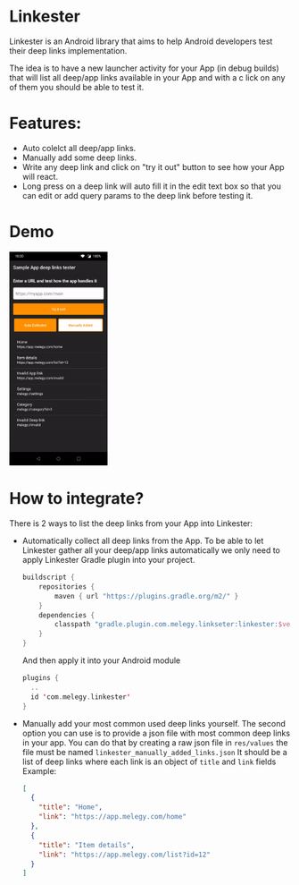 
# Linkester

Linkester is an Android library that aims to help Android developers test their deep links implementation.

The idea is to have a new launcher activity for your App (in debug builds) that will list all deep/app links available in your App and with a c lick on any of them you should be able to test it.

# Features:
- Auto colelct all deep/app links.
- Manually add some deep links.
- Write any deep link and click on "try it out" button to see how your App will react.
- Long press on a deep link will auto fill it in the edit text box so that you can edit or add query params to the deep link before testing it.

# Demo
<img src="https://github.com/mlegy/Linkester/blob/main/linkester_demo.gif" width="35%">

# How to integrate?
There is 2 ways to list the deep links from your App into Linkester:
- Automatically collect all deep links from the App.
To be able to let Linkester gather all your deep/app links automatically we only need to apply Linkester Gradle plugin into your project.
	```kotlin
	buildscript {
	    repositories {
	        maven { url "https://plugins.gradle.org/m2/" }
	    }
	    dependencies {
	        classpath "gradle.plugin.com.melegy.linkseter:linkester:$version"
	    }
	}
	```
	And then apply it into your Android module
	```kotlin
	plugins {  
	  ..
	  id 'com.melegy.linkester'  
	}
	```
- Manually add your most common used deep links yourself.
The second option you can use is to provide a json file with most common deep links in your app.
You can do that by creating a raw json file in `res/values` the file must be named `linkester_manually_added_links.json`
It should be a list of deep links where each link is an object of `title` and `link` fields
Example:
	```json
	[  
	  {  
	    "title": "Home",  
	    "link": "https://app.melegy.com/home"  
	  },  
	  {  
	    "title": "Item details",  
	    "link": "https://app.melegy.com/list?id=12"  
	  }
	]
	```
  
